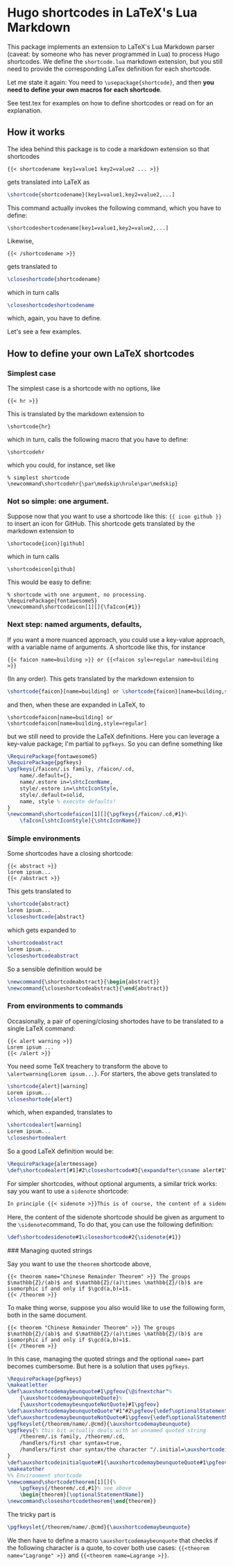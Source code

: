 # Hugo shortcodes in LaTeX's Lua Markdown

This package implements an extension to LaTeX's Lua Markdown parser (caveat: by someone who has never programmed in Lua) to process Hugo shortcodes. We define the `shortcode.lua` markdown  extension, but you still need to provide the corresponding LaTex definition for each shortcode. 

Let me state it again: You need to `\usepackage{shortcode}`, and then **you need to define your own macros for each shortcode**.  

See test.tex for examples on how to define shortcodes or read on for an explanation.

## How it works

The idea behind this package is to code a markdown extension so that shortcodes

```
{{< shortcodename key1=value1 key2=value2 ... >}}
```

gets translated into LaTeX as

```latex
\shortcode{shortcodename}[key1=value1,key2=value2,...]
```

This command actually invokes the following command, which you have to define:

```
\shortcodeshortcodename[key1=value1,key2=value2,...]
```



Likewise,

```
{{< /shortcodename >}}
```

gets translated to 

```latex
\closeshortcode{shortcodename}
```

which in turn calls

```latex
\closeshortcodeshortcodename
```

which, again, you have to define.

Let's see a few examples.

## How to define your own LaTeX shortcodes

### Simplest case

The simplest case is a shortcode with no options, like

```
{{< hr >}}
```

This is translated by the markdown extension to 

````
\shortcode{hr}
````

which in turn, calls the following macro that you have to define:

```
\shortcodehr
```

which you could, for instance, set like 

``` 
% simplest shortcode
\newcommand\shortcodehr{\par\medskip\hrule\par\medskip}
```

### Not so simple: one argument.

Suppose now that you want to use a shortcode like this: `{{ icon github }}` to insert an icon for GitHub. This shortcode gets translated by the markdown extension to

```
\shortocode{icon}[github]
```

which in turn calls

````
\shortcodeicon[github]
````

This would be easy to define:

```
% shortcode with one argument, no processing. 
\RequirePackage{fontawesome5}
\newcommand\shortcodeicon[1][]{\faIcon{#1}}
```



### Next step: named arguments, defaults, 

If you want a more nuanced approach, you could use a key-value approach, with a variable name of arguments. A shortcode like this, for instance

```
{{< faicon name=building >}} or {{<faicon syle=regular name=building >}}
```

(In any order). This gets translated by the markdown extension to 

```latex
\shortcode{faicon}[name=building] or \shortcode{faicon}[name=building,style=regular]
```

and then, when these are expanded in LaTeX, to

````
\shortcodefaicon[name=building] or \shortcodefaicon[name=building,style=regular]
````

but we still need to provide the LaTeX definitions. Here you can leverage a key-value package; I'm partial to `pgfkeys`. So you can define something like

```latex
\RequirePackage{fontawesome5}
\RequirePackage{pgfkeys}
\pgfkeys{/faicon/.is family, /faicon/.cd, 
    name/.default={},
    name/.estore in=\shtcIconName,
    style/.estore in=\shtcIconStyle,
    style/.default=solid,
    name, style % execute defaults!
}
\newcommand\shortcodefaicon[1][]{\pgfkeys{/faicon/.cd,#1}%
	\faIcon[\shtcIconStyle]{\shtcIconName}}
```



### Simple environments

Some shortcodes have a closing shortcode:

```
{{< abstract >}}
lorem ipsum...
{{< /abstract >}}
```

This gets translated to 

```latex
\shortcode{abstract}
lorem ipsum...
\closeshortcode{abstract}
```

which gets expanded to

```latex
\shortcodeabstract
lorem ipsum...
\closeshortcodeabstract
```

So a sensible definition would be 

```latex
\newcommand{\shortcodeabstract}{\begin{abstract}}
\newcommand{\closeshortcodeabstract}{\end{abstract}}
```

### From environments to commands

Occasionally, a pair of opening/closing shortodes have to be translated to a single LaTeX command:

````
{{< alert warning >}}
Lorem ipsum ...
{{< /alert >}}
````

You need some TeX treachery to transform the above to `\alertwarning{Lorem ipsum...}`. For starters, the above gets translated to 

```latex
\shortcode{alert}[warning]
Lorem ipsum...
\closeshortode{alert}
```

which, when expanded, translates to 

```latex
\shortcodealert[warning]
Lorem ipsum...
\closeshortodealert
```

So a good LaTeX definition would be:

```latex
\RequirePackage{alertmessage}
\def\shortcodealert[#1]#2\closeshortcode#3{\expandafter\csname alert#1\endcsname{#2}}
```

For simpler shortcodes, without optional arguments, a similar trick works: say you want to use a `sidenote` shortcode:

````markdown
In principle {{< sidenote >}}This is of course, the content of a sidenote{{< /sidenote >}} you should be able to manipulate the contents of...
````

Here, the content of the sidenote shortcode should be given as argument to the `\sidenote`command, To do that, you can use the following definition:

```latex
\def\shortcodesidenote#1\closeshortcode#2{\sidenote{#1}}
```



### Managing quoted strings

Say you want to use the `theorem` shortcode above, 

``` 
{{< theorem name="Chinese Remainder Theorem" >}} The groups $\mathbb{Z}/(ab)$ and $\mathbb{Z}/(a)\times \mathbb{Z}/(b)$ are isomorphic if and only if $\gcd(a,b)=1$.
{{< /theorem >}}
```

To make thing worse, suppose you also would like to use the following form, both in the same document.

``` 
{{< theorem "Chinese Remainder Theorem" >}} The groups $\mathbb{Z}/(ab)$ and $\mathbb{Z}/(a)\times \mathbb{Z}/(b)$ are isomorphic if and only if $\gcd(a,b)=1$.
{{< /theorem >}}
```

In this case, managing the quoted strings and the optional `name=` part becomes cumbersome. But here is a solution that uses `pgfkeys`.

```latex
\RequirePackage{pgfkeys}
\makeatletter
\def\auxshortcodemaybeunquote#1\pgfeov{\@ifnextchar"%
    {\auxshortcodemaybeunquoteQuote}%
    {\auxshortcodemaybeunquoteNotQuote}#1\pgfeov}
\def\auxshortcodemaybeunquoteQuote"#1"#2\pgfeov{\edef\optionalStatementName{#1}}
\def\auxshortcodemaybeunquoteNotQuote#1\pgfeov{\edef\optionalStatementName{#1}}
\pgfkeyslet{/theorem/name/.@cmd}{\auxshortcodemaybeunquote}
\pgfkeys{% this bit actually deals with an unnamed quoted string
    /theorem/.is family, /theorem/.cd,
    /handlers/first char syntax=true,
    /handlers/first char syntax/the character "/.initial=\auxshortcodeinitialquote,
}
\def\auxshortcodeinitialquote#1{\auxshortcodemaybeunquoteQuote#1\pgfeov}
\makeatother
%% Environment shortcode
\newcommand\shortcodetheorem[1][]{%
    \pgfkeys{/theorem/.cd,#1}% see above
    \begin{theorem}[\optionalStatementName]}
\newcommand\closeshortcodetheorem{\end{theorem}}

```



The tricky part is

```latex
\pgfkeyslet{/theorem/name/.@cmd}{\auxshortcodemaybeunquote}
```

We then have to define a macro `\auxshortcodemaybeunquote` that checks if the following character is a quote, to cover both use cases: `{{<theorem name="Lagrange" >}}` and `{{<theorem name=Lagrange >}}`.

